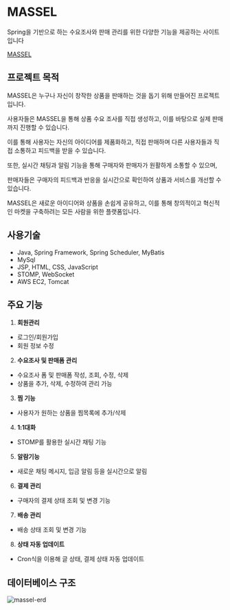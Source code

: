 # MASSEL

Spring을 기반으로 하는 수요조사와 판매 관리를 위한 다양한 기능을 제공하는 사이트입니다

[MASSEL](http://13.209.19.96:8080/MASSEL)




## 프로젝트 목적

MASSEL은 누구나 자신이 창작한 상품을 판매하는 것을 돕기 위해 만들어진 프로젝트 입니다.

사용자들은 MASSEL을 통해 상품 수요 조사를 직접 생성하고, 이를 바탕으로 실제 판매까지 진행할 수 있습니다.

이를 통해 사용자는 자신의 아이디어를 제품화하고, 직접 판매하며 다른 사용자들과 직접 소통하고 피드백을 받을 수 있습니다. 


또한, 실시간 채팅과 알림 기능을 통해 구매자와 판매자가 원활하게 소통할 수 있으며,

판매자들은 구매자의 피드백과 반응을 실시간으로 확인하여 상품과 서비스를 개선할 수 있습니다.

MASSEL은 새로운 아이디어와 상품을 손쉽게 공유하고, 이를 통해 창의적이고 혁신적인 마켓을 구축하려는 모든 사람을 위한 플랫폼입니다.





## 사용기술

- Java, Spring Framework, Spring Scheduler, MyBatis
- MySql
- JSP, HTML, CSS, JavaScript
- STOMP, WebSocket
- AWS EC2, Tomcat

## 주요 기능

1. **회원관리**
- 로그인/회원가입
- 회원 정보 수정

2. **수요조사 및 판매폼 관리**
-  수요조사 폼 및 판매폼 작성, 조회, 수정, 삭제
-  상품을 추가, 삭제, 수정하여 관리 가능

3. **찜 기능**
- 사용자가 원하는 상품을 찜목록에 추가/삭제

4. **1:1대화**
- STOMP를 활용한 실시간 채팅 기능

5. **알람기능**
- 새로운 채팅 메시지, 입금 알림 등을 실시간으로 알림

6. **결제 관리**
- 구매자의 결제 상태 조회 및 변경 기능

7. **배송 관리**
- 배송 상태 조회 및 변경 기능

8. **상태 자동 업데이트**
- Cron식을 이용해 글 상태, 결제 상태 자동 업데이트





## 데이터베이스 구조

![massel-erd](https://github.com/user-attachments/assets/516a7531-b19b-42b7-8c1d-d8624113902d)

